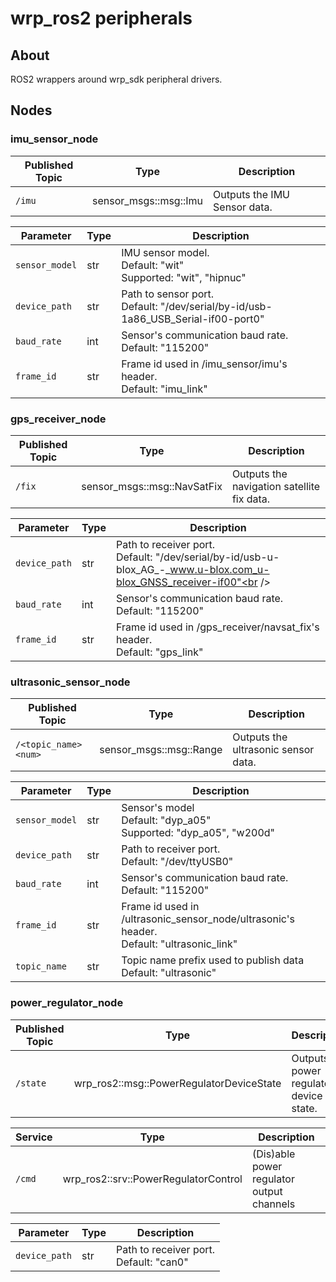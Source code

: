 # wrp_ros2 peripherals

## About

ROS2 wrappers around wrp_sdk peripheral drivers.

## Nodes

### imu_sensor_node
| Published Topic | Type                  | Description                  |
| --------------- | --------------------- | ---------------------------- |
| `/imu`          | sensor_msgs::msg::Imu | Outputs the IMU Sensor data. |

| Parameter     | Type | Description                                                                                 |
| ------------- | ---- | ------------------------------------------------------------------------------------------- |
| `sensor_model` | str  | IMU sensor model.<br />Default: "wit"<br />Supported: "wit", "hipnuc" |
| `device_path` | str  | Path to sensor port.<br />Default: "/dev/serial/by-id/usb-1a86_USB_Serial-if00-port0"<br /> |
| `baud_rate`   | int  | Sensor's communication baud rate.<br />Default: "115200"                                    |
| `frame_id`    | str  | Frame id used in /imu_sensor/imu's header.<br />Default: "imu_link"                         |


### gps_receiver_node
| Published Topic | Type                        | Description                                |
| --------------- | --------------------------- | ------------------------------------------ |
| `/fix`          | sensor_msgs::msg::NavSatFix | Outputs the navigation satellite fix data. |

| Parameter     | Type | Description                                                                                                             |
| ------------- | ---- | ----------------------------------------------------------------------------------------------------------------------- |
| `device_path` | str  | Path to receiver port.<br />Default: "/dev/serial/by-id/usb-u-blox_AG_-_www.u-blox.com_u-blox_GNSS_receiver-if00"<br /> |
| `baud_rate`   | int  | Sensor's communication baud rate.<br />Default: "115200"                                                                |
| `frame_id`    | str  | Frame id used in /gps_receiver/navsat_fix's header.<br />Default: "gps_link"                                            |

### ultrasonic_sensor_node
| Published Topic      | Type                    | Description                         |
| -------------------- | ----------------------- | ----------------------------------- |
| `/<topic_name><num>` | sensor_msgs::msg::Range | Outputs the ultrasonic sensor data. |

| Parameter      | Type | Description                                                                                   |
| -------------- | ---- | --------------------------------------------------------------------------------------------- |
| `sensor_model` | str  | Sensor's model <br />Default: "dyp_a05"<br />Supported: "dyp_a05", "w200d"                    |
| `device_path`  | str  | Path to receiver port.<br />Default: "/dev/ttyUSB0"<br />                                     |
| `baud_rate`    | int  | Sensor's communication baud rate.<br />Default: "115200"                                      |
| `frame_id`     | str  | Frame id used in /ultrasonic_sensor_node/ultrasonic's header.<br />Default: "ultrasonic_link" |
| `topic_name`   | str  | Topic name prefix used to publish data <br />Default: "ultrasonic"                            |

### power_regulator_node
| Published Topic | Type                                     | Description                               |
| --------------- | ---------------------------------------- | ----------------------------------------- |
| `/state`        | wrp_ros2::msg::PowerRegulatorDeviceState | Outputs the power regulator device state. |

| Service | Type                                 | Description                               |
| ------- | ------------------------------------ | ----------------------------------------- |
| `/cmd`  | wrp_ros2::srv::PowerRegulatorControl | (Dis)able power regulator output channels |

| Parameter     | Type | Description                                       |
| ------------- | ---- | ------------------------------------------------- |
| `device_path` | str  | Path to receiver port.<br />Default: "can0"<br /> |